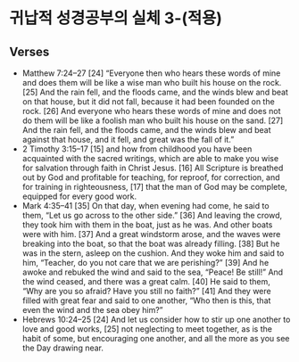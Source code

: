 #  귀납적 성경공부의 실체 3-(적용)

## Verses
- Matthew 7:24–27   [24] “Everyone then who hears these words of mine and does them will be like a wise man who built his house on the rock. [25] And the rain fell, and the floods came, and the winds blew and beat on that house, but it did not fall, because it had been founded on the rock. [26] And everyone who hears these words of mine and does not do them will be like a foolish man who built his house on the sand. [27] And the rain fell, and the floods came, and the winds blew and beat against that house, and it fell, and great was the fall of it.” 
- 2 Timothy 3:15–17   [15] and how from childhood you have been acquainted with the sacred writings, which are able to make you wise for salvation through faith in Christ Jesus. [16] All Scripture is breathed out by God and profitable for teaching, for reproof, for correction, and for training in righteousness, [17] that the man of God may be complete, equipped for every good work. 
- Mark 4:35–41   [35] On that day, when evening had come, he said to them, “Let us go across to the other side.” [36] And leaving the crowd, they took him with them in the boat, just as he was. And other boats were with him. [37] And a great windstorm arose, and the waves were breaking into the boat, so that the boat was already filling. [38] But he was in the stern, asleep on the cushion. And they woke him and said to him, “Teacher, do you not care that we are perishing?” [39] And he awoke and rebuked the wind and said to the sea, “Peace! Be still!” And the wind ceased, and there was a great calm. [40] He said to them, “Why are you so afraid? Have you still no faith?” [41] And they were filled with great fear and said to one another, “Who then is this, that even the wind and the sea obey him?” 
- Hebrews 10:24–25   [24] And let us consider how to stir up one another to love and good works, [25] not neglecting to meet together, as is the habit of some, but encouraging one another, and all the more as you see the Day drawing near. 
